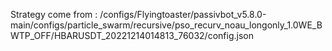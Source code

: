Strategy come from : /configs/Flyingtoaster/passivbot_v5.8.0-main/configs/particle_swarm/recursive/pso_recurv_noau_longonly_1.0WE_BWTP_OFF/HBARUSDT_20221214014813_76032/config.json